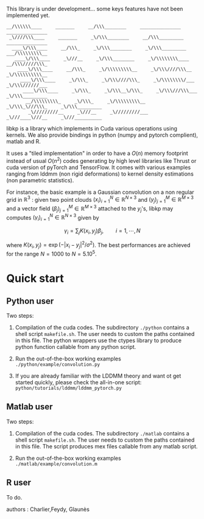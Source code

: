 This library is under development... some keys features have not been implemented yet. 

```
__/\\\\\\____     _______     __/\\\________     _______________     _______________        
 _\////\\\____     _______     _\/\\\________     __/\\\_________     _______________       
  ____\/\\\____     __/\\\_     _\/\\\________     _\/\\\_________     ___/\\\\\\\\\__      
   ____\/\\\____     _\///__     _\/\\\________     _\/\\\\\\\\____     __/\\\/////\\\_     
    ____\/\\\____     __/\\\_     _\/\\\\\\\\\__     _\/\\\////\\\__     _\/\\\\\\\\\\__    
     ____\/\\\____     _\/\\\_     _\/\\\////\\\_     _\/\\\\\\\\/___     _\/\\\//////___   
      ____\/\\\____     _\/\\\_     _\/\\\__\/\\\_     _\/\\\///\\\___     _\/\\\_________  
       __/\\\\\\\\\_     _\/\\\_     _\/\\\\\\\\\__     _\/\\\_\///\\\_     _\/\\\_________ 
        _\/////////__     _\///__     _\/////////___     _\///____\///__     _\///__________
```


libkp is a library which implements in Cuda various operations using kernels. We also provide bindings in python (numpy and pytorch complient),  matlab and R.

It uses a "tiled implementation" in order to have a $`O(n)`$ memory footprint instead of usual $`O(n^2)`$ codes generating by high level libraries like Thrust or cuda version of pyTorch and TensorFlow. It comes with various examples ranging from lddmm (non rigid deformations) to kernel density estimations (non parametric statistics).  

For instance, the basic example is a Gaussian convolution on a non regular grid in $`\mathbb R^3`$ : given two point clouds $`(x_i)_{i=1}^N \in  \mathbb R^{N \times 3}`$ and $`(y_j)_{j=1}^M \in  \mathbb R^{M \times 3}`$  and a vector field $`(\beta_j)_{j=1}^M \in  \mathbb R^{M \times 3}`$ attached to the $`y_j`$'s, libkp may computes $`(\gamma_i)_{i=1}^N \in  \mathbb R^{N \times 3}`$ given by
```math
 \gamma_i =  \sum_j K(x_i,y_j) \beta_j,  \qquad i=1,\cdots,N
```
 where $`K(x_i,y_j) = \exp(-|x_i - y_j|^2 / \sigma^2)`$. The best performances are achieved for the range $`N=1000`$ to $`N=5.10^5`$.
 
# Quick start

## Python user

Two steps:

1) Compilation of the cuda codes. The subdirectory `./python` contains a shell script `makefile.sh`. The user needs to custom the paths contained in this file. The python wrappers use the ctypes library to produce python function callable from any python script. 

2) Run the out-of-the-box working examples `./python/example/convolution.py`

3) If you are already familiar with the LDDMM theory and want ot get started quickly, please check the all-in-one script: `python/tutorials/lddmm/lddmm_pytorch.py`

## Matlab user

Two steps:

1) Compilation of the cuda codes. The subdirectory `./matlab` contains a shell script `makefile.sh`. The user needs to custom the paths contained in this file. The script produces mex files callable from any matlab script.

2) Run the out-of-the-box working examples `./matlab/example/convolution.m`

## R user

To do.


   
authors : Charlier,Feydy, Glaunès

